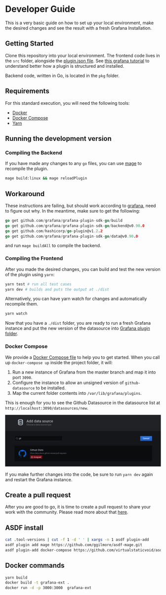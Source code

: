 # Developer Guide

This is a very basic guide on how to set up your local environment, make the desired changes and see the result with a fresh Grafana Installation.

## Getting Started

Clone this repository into your local environment. The frontend code lives in the `src` folder, alongside the [plugin.json file](https://grafana.com/docs/grafana/latest/developers/plugins/metadata/). See [this grafana tutorial](https://grafana.com/docs/grafana/latest/developers/plugins/) to understand better how a plugin is structured and installed.

Backend code, written in Go, is located in the `pkg` folder.

## Requirements

For this standard execution, you will need the following tools:

- [Docker](https://docs.docker.com/get-docker/)
- [Docker Compose](https://docs.docker.com/compose/install/)
- [Yarn](https://classic.yarnpkg.com/en/docs/install)

## Running the development version

### Compiling the Backend

If you have made any changes to any `go` files, you can use [mage](https://github.com/magefile/mage) to recompile the plugin.

```sh
mage build:linux && mage reloadPlugin
```

## Workaround

These instructions are failing, but should work according to [grafana](https://github.com/grafana/grafana-plugin-sdk-go/tree/master/build), need to figure out why. 
In the meantime, make sure to get the following:
``` go
go get github.com/grafana/grafana-plugin-sdk-go/build
go get github.com/grafana/grafana-plugin-sdk-go/backend@v0.90.0
go get github.com/hashicorp/go-plugin@v1.2.2
go get github.com/grafana/grafana-plugin-sdk-go/data@v0.90.0
```

and run `mage buildAll` to compile the backend.

### Compiling the Frontend

After you made the desired changes, you can build and test the new version of the plugin using `yarn`:

```sh
yarn test # run all test cases
yarn dev # builds and puts the output at ./dist
```

Alternatively, you can have yarn watch for changes and automatically recompile them.

```sh
yarn watch
```

Now that you have a `./dist` folder, you are ready to run a fresh Grafana instance and put the new version of the datasource into [Grafana plugin folder](https://grafana.com/docs/grafana/latest/plugins/installation/).

### Docker Compose

We provide a [Docker Compose file](/docker-compose.yml) to help you to get started. When you call up `docker-compose up` inside the project folder, it will:

1. Run a new instance of Grafana from the master branch and map it into port `3090`.
1. Configure the instance to allow an unsigned version of `github-datasource` to be installed.
1. Map the current folder contents into `/var/lib/grafana/plugins`.

This is enough for you to see the Github Datasource in the datasource list at `http://localhost:3090/datasources/new`.

![Local Github Stats installation](./screenshots/local-plugin-install.png)

If you make further changes into the code, be sure to run `yarn dev` again and restart the Grafana instance.

## Create a pull request

After you are good to go, it is time to create a pull request to share your work with the community. Please read more about that [here](https://github.com/grafana/grafana/blob/master/contribute/create-pull-request.md).

## ASDF install

```sh
cat .tool-versions | cut -f 1 -d ' ' | xargs -n 1 asdf plugin-add
asdf plugin add mage https://github.com/ggilmore/asdf-mage.git
asdf plugin-add docker-compose https://github.com/virtualstaticvoid/asdf-docker-compose.git
```

## Docker commands

```sh
yarn build
docker build -t grafana-ext .
docker run -d -p 3000:3000  grafana-ext
```
